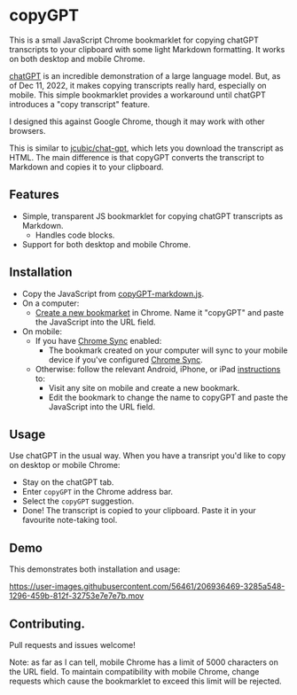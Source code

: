 # copyGPT

This is a small JavaScript Chrome bookmarklet for copying chatGPT transcripts to your clipboard with some light Markdown formatting. It works on both desktop and mobile Chrome.

[chatGPT](https://chat.openai.com/) is an incredible demonstration of a large language model. But, as of Dec 11, 2022, it makes copying transcripts really hard, especially on mobile. This simple bookmarklet provides a workaround until chatGPT introduces a "copy transcript" feature.

I designed this against Google Chrome, though it may work with other browsers.

This is similar to [jcubic/chat-gpt](https://github.com/jcubic/chat-gpt), which lets you download the transcript as HTML. The main difference is that copyGPT converts the transcript to Markdown and copies it to your clipboard.

## Features

- Simple, transparent JS bookmarklet for copying chatGPT transcripts as Markdown.
  - Handles code blocks.
- Support for both desktop and mobile Chrome.

## Installation

- Copy the JavaScript from [copyGPT-markdown.js](copyGPT-markdown.js).
- On a computer:
  - [Create a new bookmarket](https://support.google.com/chrome/answer/188842) in Chrome. Name it "copyGPT" and paste the JavaScript into the URL field.
- On mobile:
  - If you have [Chrome Sync](https://support.google.com/chrome/answer/185277) enabled:
    - The bookmark created on your computer will sync to your mobile device if you've configured [Chrome Sync]().
  - Otherwise: follow the relevant Android, iPhone, or iPad [instructions](https://support.google.com/chrome/answer/188842) to:
    - Visit any site on mobile and create a new bookmark.
    - Edit the bookmark to change the name to copyGPT and paste the JavaScript into the URL field.

## Usage

Use chatGPT in the usual way. When you have a transript you'd like to copy on desktop or mobile Chrome:
- Stay on the chatGPT tab.
- Enter `copyGPT` in the Chrome address bar.
- Select the `copyGPT` suggestion.
- Done! The transcript is copied to your clipboard. Paste it in your favourite note-taking tool.

## Demo

This demonstrates both installation and usage:

https://user-images.githubusercontent.com/56461/206936469-3285a548-1296-459b-812f-32753e7e7e7b.mov



## Contributing.

Pull requests and issues welcome!

Note: as far as I can tell, mobile Chrome has a limit of 5000 characters on the URL field. To maintain compatibility with mobile Chrome, change requests which cause the bookmarklet to exceed this limit will be rejected.
